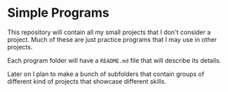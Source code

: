 # Simple Programs
This repository will contain all my small projects that I don't consider a project. Much of these are just practice programs that I may use in other projects.

Each program folder will have a `README.md` file that will describe its details.

Later on I plan to make a bunch of subfolders that contain groups of different kind of projects that showcase different skills.